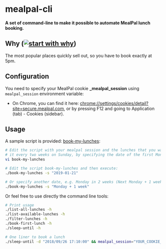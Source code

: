 # mealpal-cli

**A set of command-line to make it possible to automate MealPal lunch booking.**

## Why ([![start with why](https://img.shields.io/badge/start%20with-why%3F-brightgreen.svg?style=flat)](http://www.ted.com/talks/simon_sinek_how_great_leaders_inspire_action))

The most popular places quickly sell out, so you have to book exactly at 5pm.

## Configuration

You need to specify your MealPal cookie **_mealpal_session** using `mealpal_session` environment variable:

- On Chrome, you can find it here: [chrome://settings/cookies/detail?site=secure.mealpal.com](chrome://settings/cookies/detail?site=secure.mealpal.com), or by pressing F12 and going to Application (tab) - Cookies (sidebar).

## Usage

A sample script is provided: [book-my-lunches](book-my-lunches):

```bash
# Edit the script with your mealpal session and the lunches that you want to book every 2 weeks, and execute
# it every two weeks on Sunday, by specifying the date of the first Monday of the schedule.
vi book-my-lunches

# Edit the script book-my-lunches and then execute:
./book-my-lunches -s "2019-01-21"

# Or specify another date, e.g. Monday in 2 weeks (Next Monday + 1 week):
./book-my-lunches -s "Monday + 1 week"
```

Or feel free to use directly the command line tools:

```bash
# Print usage
./list-all-lunches -h
./list-available-lunches -h
./filter-lunches -h
./book-first-lunch -h
./sleep-until -h

# One liner to book a lunch
./sleep-until -d "2018/09/26 17:10:00" && mealpal_session="YOUR_COOKIE_FROM_CHROME" ./list-available-lunches | ./filter-lunches -r "Restaurant name" -m "Meal name" | ./book-first-lunch
```
